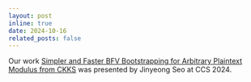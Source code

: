 ```yaml
---
layout: post
inline: true
date: 2024-10-16
related_posts: false
---
```


Our work [Simpler and Faster BFV Bootstrapping for Arbitrary Plaintext Modulus from CKKS](https://eprint.iacr.org/2024/109) was presented by Jinyeong Seo at CCS 2024.
